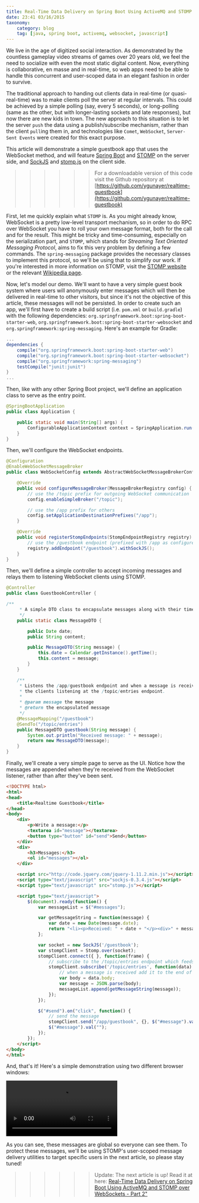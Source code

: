 ```yaml
---
title: Real-Time Data Delivery on Spring Boot Using ActiveMQ and STOMP over WebSockets - Part 1
date: 23:41 03/16/2015 
taxonomy:
    category: blog
    tag: [java, spring boot, activemq, websocket, javascript]
---
```

We live in the age of digitized social interaction. As demonstrated by the countless gameplay video streams of games over 20 years old, we feel the need to socialize with even the most static digital content. Now, everything is collaborative, en masse and in real-time, so web apps need to be able to handle this concurrent and user-scoped data in an elegant fashion in order to survive.

The traditional approach to handing out clients data in real-time (or quasi-real-time) was to make clients poll the server at regular intervals. This could be achieved by a simple polling (say, every 5 seconds), or long-polling (same as the other, but with longer-lasting sockets and late responses), but now there are new kids in town. The new approach to this situation is to let the server ```push``` the data using a publish/subscribe mechanism, rather than the client ```pull```ing them in, and technologies like ```Comet```, ```WebSocket```, ```Server-Sent Events``` were created for this exact purpose.

This article will demonstrate a simple guestbook app that uses the WebSocket method, and will feature [Spring Boot](http://projects.spring.io/spring-boot/) and [STOMP](https://stomp.github.io/) on the server side, and [SockJS](https://github.com/sockjs/sockjs-client) and [stomp.js](http://jmesnil.net/stomp-websocket/doc/) on the client side.

>>>>>> For a downloadable version of this code visit the Github repository at [https://github.com/ygunayer/realtime-guestbook](https://github.com/ygunayer/realtime-guestbook)

First, let me quickly explain what ```STOMP``` is.  As you might already know, WebSocket is a pretty low-level transport mechanism, so in order to do RPC over WebSocket you have to roll your own message format, both for the call and for the result. This might be tricky and time-consuming, especially on the serialization part, and ```STOMP```, which stands for *Streaming Text Oriented Messaging Protocol*, aims to fix this very problem by defining a few commands. The ```spring-messaging``` package provides the necessary classes to implement this protocol, so we'll be using that to simplify our work. If you're interested in more information on STOMP, visit the [STOMP website](https://stomp.github.io/) or the relevant [Wikipedia page](http://en.wikipedia.org/wiki/Streaming_Text_Oriented_Messaging_Protocol).

Now, let's model our demo. We'll want to have a very simple guest book system where users will anonymously enter messages which will then be delivered in real-time to other visitors, but since it's not the objective of this article, these messages will not be persisted. In order to create such an app, we'll first have to create a build script (i.e. ```pom.xml``` or ```build.gradle```) with the following dependencies: ```org.springframework.boot:spring-boot-starter-web```, ```org.springframework.boot:spring-boot-starter-websocket``` and ```org.springframework:spring-messaging```. Here's an example for Gradle:

```gradle
...
dependencies {
    compile("org.springframework.boot:spring-boot-starter-web")
    compile("org.springframework.boot:spring-boot-starter-websocket")
    compile("org.springframework:spring-messaging")
    testCompile("junit:junit")
}
...
```

Then, like with any other Spring Boot project, we'll define an application class to serve as the entry point.

```java
@SpringBootApplication
public class Application {

    public static void main(String[] args) {
        ConfigurableApplicationContext context = SpringApplication.run(Application.class, args);
    }
}
```

Then, we'll configure the WebSocket endpoints.

```java
@Configuration
@EnableWebSocketMessageBroker
public class WebSocketConfig extends AbstractWebSocketMessageBrokerConfigurer {

    @Override
    public void configureMessageBroker(MessageBrokerRegistry config) {
        // use the /topic prefix for outgoing WebSocket communication
        config.enableSimpleBroker("/topic");

        // use the /app prefix for others
        config.setApplicationDestinationPrefixes("/app");
    }

    @Override
    public void registerStompEndpoints(StompEndpointRegistry registry) {
        // use the /guestbook endpoint (prefixed with /app as configured above) for incoming requests
        registry.addEndpoint("/guestbook").withSockJS();
    }
}
```

Then, we'll define a simple controller to accept incoming messages and relays them to listening WebSocket clients using STOMP.

```java
@Controller
public class GuestbookController {

/**
     * A simple DTO class to encapsulate messages along with their timestamps.
     */
    public static class MessageDTO {

        public Date date;
        public String content;

        public MessageDTO(String message) {
            this.date = Calendar.getInstance().getTime();
            this.content = message;
        }
    }

    /**
     * Listens the /app/guestbook endpoint and when a message is received, encapsulates it in a MessageDTO instance and relays the resulting object to
     * the clients listening at the /topic/entries endpoint.
     * 
     * @param message the message
     * @return the encapsulated message
     */
    @MessageMapping("/guestbook")
    @SendTo("/topic/entries")
    public MessageDTO guestbook(String message) {
        System.out.println("Received message: " + message);
        return new MessageDTO(message);
    }
}
```

Finally, we'll create a very simple page to serve as the UI. Notice how the messages are appended when they're received from the WebSocket listener, rather than after they've been sent.

```html
<!DOCTYPE html>
<html>
<head>
	<title>Realtime Guestbook</title>
</head>
<body>
	<div>
		<p>Write a message:</p>
		<textarea id="message"></textarea>
		<button type="button" id="send">Send</button>
	</div>
	<div>
		<h3>Messages:</h3>
		<ol id="messages"></ol>
	</div>

	<script src="http://code.jquery.com/jquery-1.11.2.min.js"></script>
	<script type="text/javascript" src="sockjs-0.3.4.js"></script>
	<script type="text/javascript" src="stomp.js"></script>

	<script type="text/javascript">
		$(document).ready(function() {
			var messageList = $("#messages");

			var getMessageString = function(message) {
				var date = new Date(message.date);
				return "<li><p>Received: " + date + "</p><div>" + message.content + "</li>";
			};

			var socket = new SockJS('/guestbook');
			var stompClient = Stomp.over(socket);
            stompClient.connect({ }, function(frame) {
            	// subscribe to the /topic/entries endpoint which feeds newly added messages
                stompClient.subscribe('/topic/entries', function(data) {
                	// when a message is received add it to the end of the list
                    var body = data.body;
                    var message = JSON.parse(body);
                    messageList.append(getMessageString(message));
                });
            });

            $("#send").on("click", function() {
            	// send the message
            	stompClient.send("/app/guestbook", {}, $("#message").val());
            	$("#message").val("");
            });
		});
	</script>
</body>
</html>
```

And, that's it! Here's a simple demonstration using two different browser windows:

<video controls>
	<source src="/videos/guestbook/guestbook.webm" type="video/webm" />
	<source src="/videos/guestbook/guestbook.mp4" type="video/mp4" />
	Your browser does not support the video tag.
</video>

As you can see, these messages are global so everyone can see them. To protect these messages, we'll be using STOMP's user-scoped message delivery utilities to target specific users in the next article, so please stay tuned!

>>>>>> Update: The next article is up! Read it at here: [Real-Time Data Delivery on Spring Boot Using ActiveMQ and STOMP over WebSockets - Part 2"](/blog/realtime-data-delivery-on-spring-boot-using-activemq-and-stomp-over-websockets-part-1 "Real-Time Data Delivery on Spring Boot Using ActiveMQ and STOMP over WebSockets - Part 2")